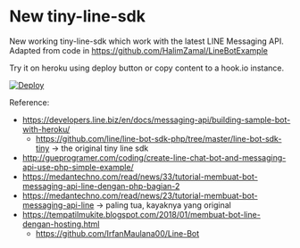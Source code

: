New tiny-line-sdk
=================

New working tiny-line-sdk which work with the latest LINE Messaging API. Adapted
from code in https://github.com/HalimZamal/LineBotExample

Try it on heroku using deploy button or copy content to a hook.io instance.

[![Deploy](https://www.herokucdn.com/deploy/button.svg)](https://heroku.com/deploy)

Reference:
- https://developers.line.biz/en/docs/messaging-api/building-sample-bot-with-heroku/
  - https://github.com/line/line-bot-sdk-php/tree/master/line-bot-sdk-tiny -> the original tiny line sdk
- http://gueprogramer.com/coding/create-line-chat-bot-and-messaging-api-use-php-simple-example/
- https://medantechno.com/read/news/33/tutorial-membuat-bot-messaging-api-line-dengan-php-bagian-2
- https://medantechno.com/read/news/23/tutorial-membuat-bot-messaging-api-line -> paling tua, kayaknya yang original
- https://tempatilmukite.blogspot.com/2018/01/membuat-bot-line-dengan-hosting.html
  - https://github.com/IrfanMaulana00/Line-Bot
